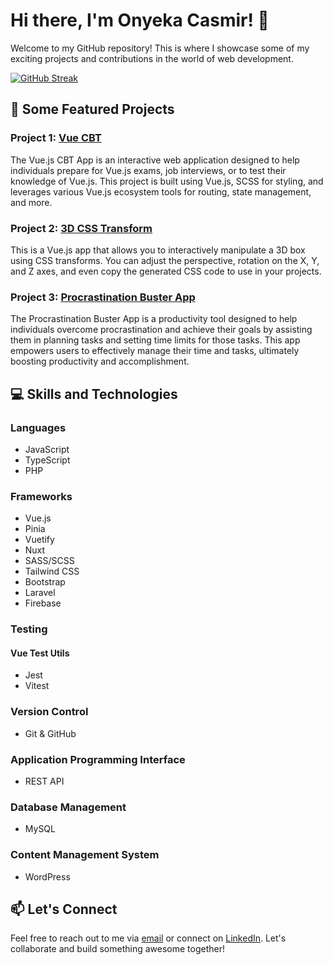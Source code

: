 # Hi there, I'm Onyeka Casmir! 👋

Welcome to my GitHub repository! This is where I showcase some of my exciting projects and contributions in the world of web development.

[![GitHub Streak](https://github-readme-streak-stats.herokuapp.com?user=casmir293&theme=dark&date_format=j%20M%5B%20Y%5D)](https://git.io/streak-stats)

## 🚀 Some Featured Projects

### Project 1: [Vue CBT](https://github.com/Casmir293/Vue-CBT-App)

The Vue.js CBT App is an interactive web application designed to help individuals prepare for Vue.js exams, job interviews, or to test their knowledge of Vue.js. This project is built using Vue.js, SCSS for styling, and leverages various Vue.js ecosystem tools for routing, state management, and more.

### Project 2: [3D CSS Transform](https://github.com/Casmir293/VueJS-3D-CSS-Transform-App)

This is a Vue.js app that allows you to interactively manipulate a 3D box using CSS transforms. You can adjust the perspective, rotation on the X, Y, and Z axes, and even copy the generated CSS code to use in your projects.

### Project 3: [Procrastination Buster App](https://github.com/Casmir293/VueJS-Procrastination-Buster-App)

The Procrastination Buster App is a productivity tool designed to help individuals overcome procrastination and achieve their goals by assisting them in planning tasks and setting time limits for those tasks. This app empowers users to effectively manage their time and tasks, ultimately boosting productivity and accomplishment.

## 💻 Skills and Technologies

### Languages
- JavaScript
- TypeScript
- PHP

### Frameworks
- Vue.js
- Pinia
- Vuetify
- Nuxt
- SASS/SCSS
- Tailwind CSS
- Bootstrap
- Laravel
- Firebase

### Testing
#### Vue Test Utils 
- Jest
- Vitest

### Version Control
- Git & GitHub

### Application Programming Interface
- REST API

### Database Management
- MySQL

### Content Management System
- WordPress

## 📫 Let's Connect

Feel free to reach out to me via [email](mailto:casmir293@gmail.com) or connect on [LinkedIn](https://www.linkedin.com/in/casmir-onyeka). Let's collaborate and build something awesome together!
